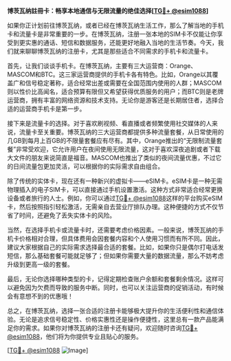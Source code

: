 **博茨瓦纳註冊卡：畅享本地通信与无限流量的绝佳选择[[TG💪+ @esim1088](https://t.me/s/esim1088)]**

如果你正计划前往博茨瓦纳，或者已经在博茨瓦纳生活工作，那么了解当地的手机卡和流量卡是非常重要的一步。在博茨瓦纳，注册一张本地的SIM卡不仅能让你享受到更实惠的通话、短信和数据服务，还能更好地融入当地的生活节奏。今天，我们就来聊聊博茨瓦纳的注册卡，尤其是那些适合不同需求的手机卡和流量卡。

首先，让我们谈谈手机卡。在博茨瓦纳，主要有三大运营商：Orange、MASCOM和BTC。这三家运营商提供的手机卡各有特色。比如，Orange以其覆盖广和信号稳定著称，适合经常出差或需要在全国范围内使用的人群；MASCOM则以性价比高闻名，适合预算有限但又希望获得优质服务的用户；而BTC则是老牌运营商，拥有丰富的网络资源和技术支持。无论你是游客还是长期居住者，选择合适的运营商手机卡是第一步。

接下来是流量卡的选择。对于喜欢刷视频、看直播或者频繁使用社交媒体的人来说，流量卡至关重要。博茨瓦纳的三大运营商都提供多种流量套餐，从日常使用的几GB到每月上百GB的不限量套餐应有尽有。其中，Orange推出的“无限制流量套餐”非常受欢迎，它允许用户在夜间使用无限流量，这对于喜欢深夜追剧或者下载大文件的朋友来说简直是福音。MASCOM也推出了类似的夜间流量优惠，不过它的日间流量包更加灵活，可以根据你的实际需求自由组合。

除了传统的实体卡，现在还有一种新兴的虚拟卡——eSIM卡。eSIM卡是一种无需物理插入的电子SIM卡，可以直接通过手机设置激活。这种方式非常适合经常更换设备或者旅行的人士。例如，你可以通过[TG💪+ @esim1088](https://t.me/s/esim1088)这样的平台购买eSIM卡，然后按照指引轻松激活，无需亲自去营业厅排队办理。这种便捷的方式不仅节省了时间，还避免了丢失实体卡的风险。

当然，在选择手机卡或流量卡时，还需要考虑价格因素。一般来说，博茨瓦纳的手机卡价格相对合理，但具体费用会因套餐内容和个人使用习惯而有所不同。因此，建议大家根据自己的实际需求选择最合适的套餐。比如，如果你只是偶尔打电话发短信，那么基础套餐可能就足够了；但如果你需要大量的数据流量，那么不妨考虑升级到更高一级的套餐。

最后，无论你选择哪种类型的卡，记得定期检查账户余额和套餐剩余情况。这样可以避免因为欠费而导致的服务中断。同时，也可以关注运营商的促销活动，有时候会有意想不到的优惠哦！

总之，在博茨瓦纳，选择一张合适的注册卡能够极大提升你的生活便利性和通信体验。无论是追求信号稳定性、价格实惠性还是操作便捷性，这里总有一款产品能满足你的需求。如果你对博茨瓦纳的注册卡还有疑问，欢迎随时咨询[TG💪+ @esim1088](https://t.me/s/esim1088)，他们将为你提供专业且贴心的服务。

[[TG💪+ @esim1088](https://t.me/s/esim1088) ![Image](https://i.postimg.cc/4NQfJmqS/Snipaste-2025-05-13-00-14-12.png)]